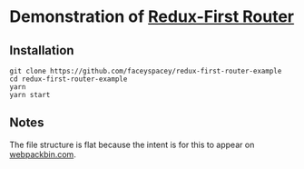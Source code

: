 # Demonstration of [Redux-First Router](https://github.com/faceyspacey/redux-first-router-example)

## Installation
```
git clone https://github.com/faceyspacey/redux-first-router-example
cd redux-first-router-example
yarn
yarn start
```

## Notes
The file structure is flat because the intent is for this to appear on [webpackbin.com](webpackbin.com).